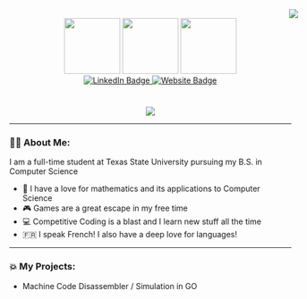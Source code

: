 <div><img src="https://i.imgur.com/crhaies.png" style="margin-left: 500px;"></div>
<div id="header" align="center">
  <img src="https://media2.giphy.com/media/v1.Y2lkPTc5MGI3NjExbWc1ajF3YmJlZGg4anF6dXRwN2diY25oN243amZ4MGd6cW84c2NhOCZlcD12MV9pbnRlcm5hbF9naWZfYnlfaWQmY3Q9cw/c616UDimUUfDrRVJWQ/giphy.gif" width="100"/>
  <img src="https://media2.giphy.com/media/v1.Y2lkPTc5MGI3NjExY205cXp2bXU0YXU4bG1jN2I1eDRneG5ucTl1cjBrejBpeDZjeXk1MyZlcD12MV9pbnRlcm5hbF9naWZfYnlfaWQmY3Q9cw/yjSNYYnj9gAeUbSHr3/giphy.gif" width="100">
  <img src="https://media3.giphy.com/media/v1.Y2lkPTc5MGI3NjExNGdtbW9nbmswajZheHpkNHIwa2ZrbDNsY3gxZm9ibnQ3empsenN0aSZlcD12MV9pbnRlcm5hbF9naWZfYnlfaWQmY3Q9cw/iJWXxAr2Za6EtN2Row/giphy.gif" width="100">
  <div id="badges">
  <a href="https://www.linkedin.com/in/brandon-tharp-186b99260/">
    <img src="https://img.shields.io/badge/LinkedIn-blue?style=flat&logo=linkedin&logoColor=white" alt="LinkedIn Badge"/>
    <img src="https://img.shields.io/badge/Website-red?style=flat&logo=homeadvisor&logoColor=white" alt="Website Badge">
  </a>
  </div>
  <div><h1></h1><img src="https://www.txst.edu/.resources/1703131128635/calicotxstfooterlogo.svg"></div>
</div>

---
### 👨‍💻 About Me:
I am a full-time student at Texas State University pursuing my B.S. in Computer Science 
- 📘 I have a love for mathematics and its applications to Computer Science
- 🎮 Games are a great escape in my free time
- 💻 Competitive Coding is a blast and I learn new stuff all the time
-  🇫🇷 I speak French! I also have a deep love for languages!
---
### 💥 My Projects:
- Machine Code Disassembler / Simulation in GO
